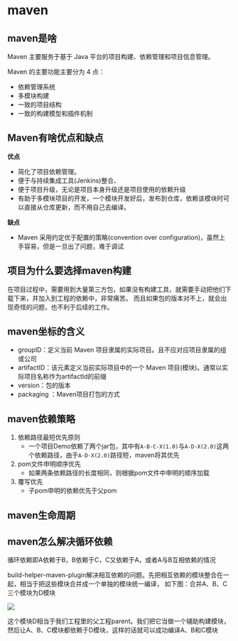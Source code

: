 # maven

## maven是啥

Maven 主要服务于基于 Java 平台的项目构建、依赖管理和项目信息管理。

Maven 的主要功能主要分为 4 点：

- 依赖管理系统
- 多模块构建
- 一致的项目结构
- 一致的构建模型和插件机制

## Maven有啥优点和缺点

**优点**
- 简化了项目依赖管理。
- 便于与持续集成工具(Jenkins)整合、
- 便于项目升级，无论是项目本身升级还是项目使用的依赖升级
- 有助于多模块项目的开发，一个模块开发好后，发布到仓库，依赖该模块时可以直接从仓库更新，而不用自己去编译。

**缺点**
- Maven 采用约定优于配置的策略(convention over configuration)，虽然上手容易，但是一旦出了问题，难于调试

## 项目为什么要选择maven构建

在项目过程中，需要用到大量第三方包，如果没有构建工具，就需要手动把他们下载下来，并加入到工程的依赖中，非常痛苦。
而且如果包的版本对不上，就会出现奇怪的问题，也不利于后续的工作。

## maven坐标的含义

- groupID：定义当前 Maven 项目隶属的实际项目。且不应对应项目隶属的组或公司
- artifactID：该元素定义当前实际项目中的一个 Maven 项目(模块)。通常以实际项目名称作为artifactId的前缀
- version：包的版本
- packaging ：Maven项目打包的方式

## maven依赖策略

1. 依赖路径最短优先原则
   - 一个项目Demo依赖了两个jar包，其中有`A-B-C-X(1.0)`与`A-D-X(2.0)`这两个依赖路径，由于`A-D-X(2.0)`路径短，maven将其优先
2. pom文件申明顺序优先
   - 如果两条依赖路径的长度相同，则根据pom文件中申明的顺序加载 
3. 覆写优先
   - 子pom申明的依赖优先于父pom 

## maven生命周期

## maven怎么解决循环依赖

循环依赖即A依赖于B，B依赖于C，C又依赖于A，或者A与B互相依赖的情况

build-helper-maven-plugin解​决​相​互​依​赖​的​问​题。​先​把​相​互​依​赖​的​模​块​整​合​在​一​起​，相​当​于​把​这​些​模​块​合​并​成​一​个​单​独​的​模​块​统​一​编​译​， 如​下​图​：合​并​A、​B、​C三个模块为D模块

![](./../images/spring/循环依赖.png)

这个模块D相当于我们工程里的父工程parent。我​们​把​它​当​做​一​个​辅​助​构​建​模​块​，然​后​让​A、​B、​C模​块​都​依​赖​于​D模​块​，这​样​的​话​就​可​以​成​功​编​译​A、​B和​C模​块​

